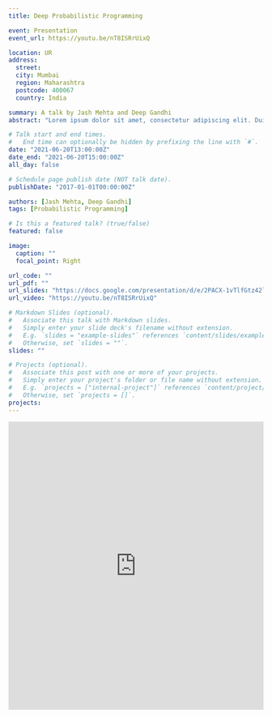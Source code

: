 ```yaml
---
title: Deep Probabilistic Programming

event: Presentation
event_url: https://youtu.be/nT8ISRrUixQ

location: UR
address:
  street: 
  city: Mumbai
  region: Maharashtra
  postcode: 400067
  country: India

summary: A talk by Jash Mehta and Deep Gandhi
abstract: "Lorem ipsum dolor sit amet, consectetur adipiscing elit. Duis posuere tellusac convallis placerat. Proin tincidunt magna sed ex sollicitudin condimentum. Sed ac faucibus dolor, scelerisque sollicitudin nisi. Cras purus urna, suscipit quis sapien eu, pulvinar tempor diam."

# Talk start and end times.
#   End time can optionally be hidden by prefixing the line with `#`.
date: "2021-06-20T13:00:00Z"
date_end: "2021-06-20T15:00:00Z"
all_day: false

# Schedule page publish date (NOT talk date).
publishDate: "2017-01-01T00:00:00Z"

authors: [Jash Mehta, Deep Gandhi]
tags: [Probabilistic Programming]

# Is this a featured talk? (true/false)
featured: false

image:
  caption: ""
  focal_point: Right

url_code: ""
url_pdf: ""
url_slides: "https://docs.google.com/presentation/d/e/2PACX-1vTlfGtz42lzKg9_tPEPhkPsdHA-rjZ8POZO2nB9Pt_-O2C9rn_jLzY-8zY-wunx5I_-IghD3S5sfxL6/pub?start=true&loop=true&delayms=3000"
url_video: "https://youtu.be/nT8ISRrUixQ"

# Markdown Slides (optional).
#   Associate this talk with Markdown slides.
#   Simply enter your slide deck's filename without extension.
#   E.g. `slides = "example-slides"` references `content/slides/example-slides.md`.
#   Otherwise, set `slides = ""`.
slides: ""

# Projects (optional).
#   Associate this post with one or more of your projects.
#   Simply enter your project's folder or file name without extension.
#   E.g. `projects = ["internal-project"]` references `content/project/deep-learning/index.md`.
#   Otherwise, set `projects = []`.
projects:
---
```


<iframe src="https://docs.google.com/presentation/d/e/2PACX-1vTlfGtz42lzKg9_tPEPhkPsdHA-rjZ8POZO2nB9Pt_-O2C9rn_jLzY-8zY-wunx5I_-IghD3S5sfxL6/embed?start=true&loop=true&delayms=3000" frameborder="0" width="100%" height="569" allowfullscreen="true" mozallowfullscreen="true" webkitallowfullscreen="true"></iframe>
